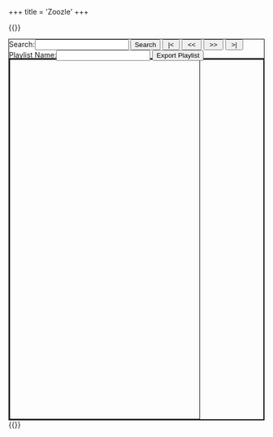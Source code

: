 +++
title = 'Zoozle'
+++

{{<rawhtml>}}
<script src='https://code.jquery.com/jquery-3.6.0.min.js'></script>
<script src="https://cdnjs.cloudflare.com/ajax/libs/three.js/0.159.0/three.min.js" integrity="sha512-OviGQIoFPxWNbGybQNprasilCxjtXNGCjnaZQvDeCT0lSPwJXd5TC3usI/jsWepKW9lZLZ1ob1q/Vy4MnlTt7g==" crossorigin="anonymous" referrerpolicy="no-referrer"></script>
<link rel="stylesheet" href="https://cdnjs.cloudflare.com/ajax/libs/font-awesome/6.5.1/css/all.min.css">
<script src='/toolkist.js'></script>
<script src='/toolkist_color.js'></script>
<script src='/toolkist_fs.js'></script>
<script src='/toolkist_playlist.js'></script>
<script src='/toolkist.zworpshop.dummy.js'></script>
<style>
#container{
    width: 100%;
    height: 750px;
    margin: 0;
    background-color: #00000000;
    box-sizing: border-box;
    border: 1px solid black;
}
#searchContainer
{
    width: 100%;
    height: 5%;
}
#mainContainer{
    width: 100%;
    height: 95%;
    margin: 0;
    box-sizing: border-box;
    border: 1px solid black;
    flex: 1;
}
#levelsContainer{
    width: 75%;
    overflow-x: hidden;
    overflow-y: scroll;
    box-sizing: border-box;
    border: 1px solid black;
    height: 100%;
    float: left;
}
#playlistContainer
{
    flex: 1;
    box-sizing: border-box;
    border: 1px solid black;
}
#playlistLevel
{
    border: 1px solid black;
    width: 100%;
}
.levelCard {
    width: 32%; /* Adjust the width as needed */
    height: 0; /* Set initial height to 0 */
    padding-bottom: 18%; /* Set padding bottom to maintain 16:9 aspect ratio (9 / 16 * 100%) */
    margin-right: 1%;
    margin-bottom: 1%;
    background-size: cover; /* Optional: Ensure background image covers the entire element */
    background-position: center; /* Optional: Center the background image */
    float: left;
    position: relative;
}
.levelCard:hover{
    filter: drop-shadow(0px 0px 5px #99a1ff);
}
.levelCardInfo
{
  position:  absolute;
  top: 0;
  left: 0;
  width: 100%;
  text-align: left;
  font-size: 16px;
  color: white;
  background-color: #000000aa;
  overflow: hidden;
}
.levelCardTimes
{
    position: absolute;
    bottom: 0;
    right: 0;
    text-align: left;
    font-size: 16px;
    color: white;
    background-color: #000000aa;
    overflow: hidden;
}
</style>
<div id='container'>
    <div id="searchContainer">
        <label for='searchQuery'>Search:</label><input style='color:black' type='text' id='searchQuery'></input>
        <input style='color:black' type='button' id='searchQueryButton' onclick='SearchQuery()' value='Search'></input>
        <input style='color:black' type='button' id='firstPageButton' onclick='FirstPage()' value=' |< '></input>
        <input style='color:black' type='button' id='prevPageButton' onclick='PrevPage()' value=' << '></input>
        <span id='pageNumber'></span>
        <input style='color:black' type='button' id='nextPageButton' onclick='NextPage()' value=' >> '></input>
        <input style='color:black' type='button' id='lastPageButton' onclick='LastPage()' value=' >| '></input>
        <label for='playlistNameInput'>Playlist Name:</label><input style='color:black' type='text' id='playlistNameInput'/>
        <input style='color:black' type='button' id='exportPlaylist' onclick='ExportPlaylist()' value='Export Playlist'></input>
    </div>
    <div id='mainContainer'>        
        <div id="levelsContainer"></div>
        <div id="playlistContainer"></div>
    </div>
</div>
<script> 
var currentData = null;

function convertSecondsToTime(seconds) {
    // Get minutes
    var minutes = Math.floor(seconds / 60);
    // Get remaining seconds
    var remainingSeconds = seconds % 60;
    // Get milliseconds
    var milliseconds = Math.floor((remainingSeconds - Math.floor(remainingSeconds)) * 1000);
    // Convert remaining seconds to two-digit format
    remainingSeconds = Math.floor(remainingSeconds).toString().padStart(2, '0');
    // Convert milliseconds to three-digit format
    milliseconds = milliseconds.toString().padStart(3, '0');
    // Combine minutes, seconds, and milliseconds into time format
    var timeFormat = minutes.toString().padStart(2, '0') + ':' + remainingSeconds + '.' + milliseconds;
    return timeFormat;
}
function CreateLevelsTable(data) {
    // Select the container div where the table/list will be contained
    var $containerDiv = $("#levelsContainer");    
    // Create an empty jQuery object to store the level cards
    var $levelCards = $();    
    // Loop through each level in the data
    data.forEach(function(level) {
        // Create a level card div
        var $levelCard = $('<div>').addClass('levelCard').css('background-image', `url("${level.attributes.imageUrl}")`);        
        // Create a div for level card info
        var $levelCardInfo = $('<div>').addClass('levelCardInfo').html(`Name: ${level.attributes.name}<br>Author: ${level.attributes.fileAuthor}`);        
        // Create a div for level times
        var $levelCardTimes = $('<div>').addClass('levelCardTimes');        
        // Add additional level data
        $levelCardTimes.append(`<div class='levelTime'>Validation: ${convertSecondsToTime(level.attributes.validation)}</div>`);
        $levelCardTimes.append(`<div class='levelTime'>Gold: ${convertSecondsToTime(level.attributes.gold)}</div>`);
        $levelCardTimes.append(`<div class='levelTime'>Silver: ${convertSecondsToTime(level.attributes.silver)}</div>`);
        $levelCardTimes.append(`<div class='levelTime'>Bronze: ${convertSecondsToTime(level.attributes.bronze)}</div>`);        
        // Append level card info and level times to the level card
        $levelCard.append($levelCardInfo, $levelCardTimes);        
        // Attach level parameters JSON data to the level card using jQuery .data()
        $levelCard.data('levelParams', level.attributes);        
        // Add a click event listener to the level card
        $levelCard.on('click', function() {
            AddLevelToPlaylist($(this).data('levelParams'));
        });        
        // Append the level card to the jQuery object containing all level cards
        $levelCards = $levelCards.add($levelCard);
    });    
    // Empty the container div and append all level cards
    $containerDiv.empty().append($levelCards);
}

function FirstPage()
{
    if(currentData != null)
    {
        RetreiveAndSetData(currentData.links.first);
    }
}

function LastPage()
{
    if(currentData != null)
    {
        RetreiveAndSetData(currentData.links.last);
    }
}

function PrevPage()
{
    if(currentData != null)
    {
        if(currentData.links.hasOwnProperty('prev'))
        {
            RetreiveAndSetData(currentData.links.prev);
        }
    }
}

function NextPage()
{
    if(currentData != null)
    {
        if(currentData.links.hasOwnProperty('next'))
        {
            RetreiveAndSetData(currentData.links.next);
        }
    }
}

function RetreiveAndSetData(url)
{
    //Make request
    var xhttp = new XMLHttpRequest();
    xhttp.onreadystatechange = function()
    {
        if(this.readyState == 4 && this.status == 200)
        {
            var responseJSON = JSON.parse(xhttp.responseText);      
            CreateLevelsTable(responseJSON.data);      
            currentData = responseJSON; 
            //console.log(currentData);
            var currentPage = extractPageNumber(currentData.links.self);       
            var lastPage = extractPageNumber(currentData.links.last);       
            $('#pageNumber').text(currentPage + "/" + lastPage);
        }
    }
    xhttp.open("GET", url, true);
    xhttp.send();  
}

function SearchQuery(){
    //Get the search input
    const searchString = $('#searchQuery').val();  
    const url = `https://jsonapi.zworpshop.com/levels?filter=or(contains(name,'${searchString}'),contains(fileAuthor,'${searchString}'))&page[size]=24`;
    RetreiveAndSetData(url);    
}

function extractPageNumber(url) {
  const pageNumberRegex = /page%5Bnumber%5D=(\d+)/;
  const match = url.match(pageNumberRegex);
  if (match && match[1]) {
    return parseInt(match[1], 10);
  } else {
    return 1;
  }
}

function AddLevelToPlaylist(levelParams) {
    // Get the playlist container
    var $playlistContainer = $('#playlistContainer');    
    // Create a new div for the level in the playlist
    var $levelDiv = $('<div>').addClass('playlistLevel');    
    // Set the text content of the level div
    $levelDiv.text(`Name: ${levelParams.name}, Author: ${levelParams.fileAuthor}`);    
    // Attach the level parameters JSON data to the level div using jQuery .data()
    $levelDiv.data('levelParams', levelParams);    
    // Create a button to delete the level from the playlist
    var $deleteButton = $('<button>').text('Delete').css({color: 'black'});    
    // Attach a click event listener to the delete button
    $deleteButton.on('click', function() {
        // Remove the level div from the playlist container
        $levelDiv.remove();
    });    
    // Append the delete button to the level div
    $levelDiv.append($deleteButton);    
    // Append the level div to the playlist container
    $playlistContainer.append($levelDiv);
}
function ExportPlaylist() {
    var $playlistContainer = $('#playlistContainer');
    var playlist = new toolkist_playlist.Playlist();
    var playlistName = $('#playlistNameInput').val();
    if(playlistName == "")
    {
        playlistName = "Zoozle Playlist";
    }
    playlist.name = playlistName;
    playlist.shuffle = false;
    playlist.roundLength = 360;

    var empty = true;
    // Iterate over each playlistLevel div
    $playlistContainer.find('.playlistLevel').each(function() {
        // Get the level parameters JSON data attached to the div
        var levelParams = $(this).data('levelParams');
        //console.log(levelParams);
        // Push the level data to the playlistData array
        //playlistData.push(levelParams);
        playlist.addLevel({UID: levelParams.fileUid, WorkshopID: levelParams.workshopId, Name: levelParams.name, Author: levelParams.fileAuthor});
        empty = false;
    });      

    if(!empty){
        toolkist_fs.directDownload(playlist.name + ".zeeplist", playlist.toJSON());  
    } 
}
</script>
{{</rawhtml>}}